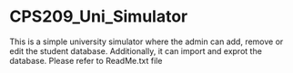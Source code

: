# CPS209_Uni_Simulator

This is a simple university simulator where the admin can add, remove or edit the student database. Additionally, it can import and exprot the database.
Please refer to ReadMe.txt file
